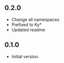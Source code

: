 ## 0.2.0

- Change all namespaces
- Prefixed to Ky\*
- Updated readme

## 0.1.0

- Initial version.
